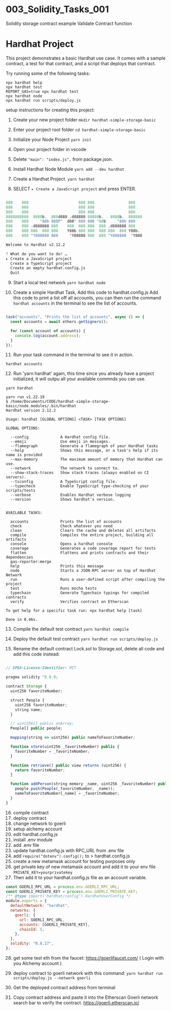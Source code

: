 # 003_Solidity_Tasks_001
Solidity storage contract example Validate Contract function

# Hardhat Project

This project demonstrates a basic Hardhat use case. It comes with a sample contract, a test for that contract, and a script that deploys that contract.

Try running some of the following tasks:

```shell
npx hardhat help
npx hardhat test
REPORT_GAS=true npx hardhat test
npx hardhat node
npx hardhat run scripts/deploy.js
```

setup instructions for creating this project:


1. Create your new project folder
        ``` mkdir hardhat-simple-storage-basic ```

2. Enter your project root folder
        ``` cd hardhat-simple-storage-basic ```

3. Initialize your Node Project
        ``` yarn init ```

4. Open your project folder in vscode
   
5. Delete ``` "main": "index.js", ``` from package.json.


6. Install Hardhat Node Module
        ``` yarn add --dev hardhat ```

7. Create a Hardhat Project.
        ``` yarn hardhat ```


8. SELECT ``` ▸ Create a JavaScript project ``` and press ENTER.

```s

888    888                      888 888               888
888    888                      888 888               888
888    888                      888 888               888
8888888888  8888b.  888d888 .d88888 88888b.   8888b.  888888
888    888     "88b 888P"  d88" 888 888 "88b     "88b 888
888    888 .d888888 888    888  888 888  888 .d888888 888
888    888 888  888 888    Y88b 888 888  888 888  888 Y88b.
888    888 "Y888888 888     "Y88888 888  888 "Y888888  "Y888

Welcome to Hardhat v2.12.2

? What do you want to do? … 
▸ Create a JavaScript project
  Create a TypeScript project
  Create an empty hardhat.config.js
  Quit

```

9. Start a local test network ``` yarn hardhat node ```

10. Create a simple Hardhat Task, Add this code to hardhat.config.js
    Add this code to print a list off all accounts, you can then run the command ``` hardhat accounts ``` in the terminal to see the list of accounts.

``` javascript

task("accounts", "Prints the list of accounts", async () => {
  const accounts = await ethers.getSigners();

  for (const account of accounts) {
    console.log(account.address);
  }
});

```
11.  Run your task command in the terminal to see it in action.

```
hardhat accounts
```

12. Run 'yarn hardhat' again, this time since you already have a project initialized, it will outpu all your available commnds you can use.

```
yarn hardhat
```

```shell
yarn run v1.22.19
$ /home/Documents/CODE/hardhat-simple-storage-basic/node_modules/.bin/hardhat
Hardhat version 2.12.2

Usage: hardhat [GLOBAL OPTIONS] <TASK> [TASK OPTIONS]

GLOBAL OPTIONS:

  --config           	A Hardhat config file. 
  --emoji            	Use emoji in messages. 
  --flamegraph       	Generate a flamegraph of your Hardhat tasks 
  --help             	Shows this message, or a task's help if its name is provided 
  --max-memory       	The maximum amount of memory that Hardhat can use. 
  --network          	The network to connect to. 
  --show-stack-traces	Show stack traces (always enabled on CI servers). 
  --tsconfig         	A TypeScript config file. 
  --typecheck        	Enable TypeScript type-checking of your scripts/tests 
  --verbose          	Enables Hardhat verbose logging 
  --version          	Shows hardhat's version. 


AVAILABLE TASKS:

  accounts          	Prints the list of accounts
  check             	Check whatever you need
  clean             	Clears the cache and deletes all artifacts
  compile           	Compiles the entire project, building all artifacts
  console           	Opens a hardhat console
  coverage          	Generates a code coverage report for tests
  flatten           	Flattens and prints contracts and their dependencies
  gas-reporter:merge	
  help              	Prints this message
  node              	Starts a JSON-RPC server on top of Hardhat Network
  run               	Runs a user-defined script after compiling the project
  test              	Runs mocha tests
  typechain         	Generate Typechain typings for compiled contracts
  verify            	Verifies contract on Etherscan

To get help for a specific task run: npx hardhat help [task]

Done in 0.46s.

```

13. Compile the default test contract
    ``` yarn hardhat compile ```

14.  Deploy the default test contract
      ``` yarn hardhat run scripts/deploy.js ```

15. Rename the default contract Lock.sol to Storage.sol, delete all code and add this code instead:

```javascript

// SPDX-License-Identifier: MIT

pragma solidity ^0.8.9;

contract Storage {
  uint256 favoriteNumber;

  struct People {
    uint256 favoriteNumber;
    string name;
  }

  // uint256[] public anArray;
  People[] public people;

  mapping(string => uint256) public nameToFavoriteNumber;

  function store(uint256 _favoriteNumber) public {
    favoriteNumber = _favoriteNumber;
  }

  function retrieve() public view returns (uint256) {
    return favoriteNumber;
  }

  function addPerson(string memory _name, uint256 _favoriteNumber) public {
    people.push(People(_favoriteNumber, _name));
    nameToFavoriteNumber[_name] = _favoriteNumber;
  }
}

```

16. compile contract
17. deploy contract
18. change network to goerli
19. setup alchemy account
20. edit hardhat.config.js
21. install .env module
22. add .env file
23. update hardhat.config.js with RPC_URL from .env file
24. add ``` require("dotenv").config(); ``` to > hardhat.config.js
25. create a new metamask account for testing purposes only
26. get private key of new metamask account and add it to your env file
        ``` PRIVATE_KEY=yourprivatekey ```
27. Then add it to your hardhat.config.js file as an account variable.
       
```javascript
const GOERLI_RPC_URL = process.env.GOERLI_RPC_URL;
const GOERLI_PRIVATE_KEY = process.env.GOERLI_PRIVATE_KEY;
/** @type import('hardhat/config').HardhatUserConfig */
module.exports = {
  defaultNetwork: "hardhat",
  networks: {
    goerli: {
      url: GOERLI_RPC_URL,
      accounts: [GOERLI_PRIVATE_KEY],
      chainId: 5,
    },
  },
  solidity: "0.8.17",
};
```

28. get some test eth from the faucet: https://goerlifaucet.com/
    ( Login with you Alchemy account )

29. deploy contract to goerli network with this command:
    ``` yarn hardhat run scripts/deploy.js --network goerli ```

30. Get the deployed contract address from terminal
31. Copy contract address and paste it into the Etherscan Goerli network search bar to verify the contract. https://goerli.etherscan.io/
